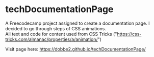 # techDocumentationPage

A Freecodecamp project assigned to create a documentation page.  I decided to go through steps of CSS animations.  
All text and code for content used from CSS Tricks ("https://css-tricks.com/almanac/properties/a/animation/")

Visit page here: https://dobbe2.github.io/techDocumentationPage/
